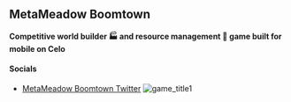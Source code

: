 ## MetaMeadow Boomtown
**Competitive world builder 🏭 and resource management 🧱 game built for mobile on Celo**

#### Socials
- [MetaMeadow Boomtown Twitter](https://x.com/metaboomtown)
![game_title1](https://github.com/IntoTheVerse/branding/assets/43913734/3059b4d1-e044-46fd-9125-ca4e716c30a5)
